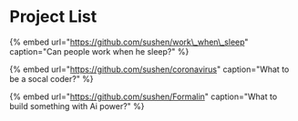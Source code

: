 # Project List

{% embed url="https://github.com/sushen/work\_when\_sleep" caption="Can people work when he sleep?" %}

{% embed url="https://github.com/sushen/coronavirus" caption="What to be a socal coder?" %}

{% embed url="https://github.com/sushen/Formalin" caption="What to build something with Ai power?" %}









